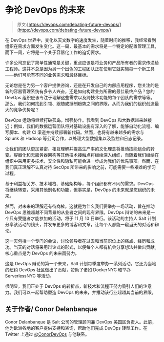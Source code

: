 # 争论 DevOps 的未来

> 原文:[https://devops.com/debating-future-devops/](https://devops.com/debating-future-devops/)

在 DevOps 世界中，变化以天文数字的速度发生，随着时间的推移，我经常看到组织在需求方面发生变化。这一周，最基本的需求将是一个特定的配置管理工具，而下一周，它将是一个关于容器化工作的迫切要求。

许多公司忘记了简单性通常是关键，重点应该是将业务和产品所有者的需求传递给工程师。这并不总是因为另一个出色的工程团队正在使用它就实施每一个新工具——他们可能有不同的业务需求和最终目标。

无论您是在为另一个客户提供咨询，还是在开发自己的内部应用程序，您关注的是新的容器管理系统有多令人兴奋，还是如何构建业务所需的最佳最终产品？您的 DevOps 组织应该专注于理解这些需求以及跨技术功能的每个团队的需求等等。那么，我们如何找到引领、跟随或抵制趋势之间的界限，从而为我们的组织创造最大的竞争优势呢？

DevOps 运动将继续打破孤岛，增强协作。我看到 DevOps 和大数据越来越接近；例如，我们的数据运营团队将对基础设施有深入的了解，能够自动化流程、编写脚本、构建 CI 渠道并持续部署新代码。然而，也将有越来越多的需求与 Splunk 和 Hadoop 等公司合作，以处理大型数据集以及监控和日志记录。

让我们的团队更加紧密、相互理解并提高生产率的文化理念将推动技能组合的转变。容器化和无服务器架构等其他技术接触点将继续深入组织，而随着我们继续在组织中采用更多技术，安全性和隐私可能会进一步成为我们的优先事项。然而，在我们真正理解不认真对待 SecOps 所带来的影响之前，可能需要一些艰难的学习过程。

基于利益相关方、技术堆栈、基础架构等，每个组织都有不同的需求。DevOps 将继续转变，采用其他别名和功能，但事实是，DevOps 的未来就是您组织的未来。

然而，对未来的理解还有待商榷。这就是为什么我们要举办一场活动，旨在推动 DevOps 思维超越不同背景的从业者之间的现有界限。DevOps 辩论的未来是一个只有受邀者才能参加的活动，将于 11 月 10 日举行。该活动的主持人 Salt 计划分享该活动的镜头，并发布更多的博客和文章，让每个人都能一窥当天的对话和辩论。

这一天包括一个专门的会议，讨论领导者在过去和当前职位上的痛点、经历和成功。当天的对话将采用辩论式的形式，以便每个人都有机会分享想法并做出贡献。核心重点是为 DevOps 的未来而努力。

这是 DevOps 辩论的第一个未来，Salt 计划每季度举办一系列活动。它还为当地的纽约 DevOps 社区做出了贡献，赞助了诸如 DockerNYC 和举办 ServerlessNYC 等活动。

很明显，我们正处于 DevOps 的转折点，新技术和流程正努力吸引人们的注意力。我们可以一起帮助塑造 DevOps 的未来，并推动该行业超越其当前的界限。

## 关于作者/ Conor Delanbanque

Conor Delanbanque 是 Salt 公司的管理顾问兼 DevOps 美国区负责人。此前，他为欧洲各地的客户提供支持和咨询，帮助他们完成 DevOps 转型工作。在 Twitter 上通过 [@ConorDevOps](https://twitter.com/ConorDevOps) 与他联系。